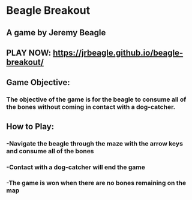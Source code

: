 # Beagle Breakout
## A game by Jeremy Beagle

## PLAY NOW: https://jrbeagle.github.io/beagle-breakout/

## Game Objective: 
### The objective of the game is for the beagle to consume all of the bones without coming in contact with a dog-catcher.

## How to Play:
### -Navigate the beagle through the maze with the arrow keys and consume all of the bones
### -Contact with a dog-catcher will end the game
### -The game is won when there are no bones remaining on the map
